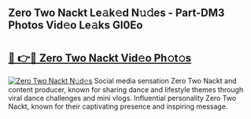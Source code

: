 ## Zero Two Nackt Le𝚊k𝚎d N𝚞𝚍es - Part-DM3 Photos Vid𝚎o Le𝚊ks Gl0Eo

# <h2><a href="http://fb5j94w.evod.top/?m=Zero+Two+Nackt">🔗 👉🔴 Zero Two Nackt Vid𝚎o Ph𝚘t𝚘s</a></h2>

[![Zero Two Nackt N𝚞d𝚎s](https://i.imgur.com/8V9OHl7.gif)](http://fb5j94w.evod.top/?m=Zero+Two+Nackt)
Social media sensation Zero Two Nackt and content producer, known for sharing dance and lifestyle themes through viral dance challenges and mini vlogs. Influential personality Zero Two Nackt, known for their captivating presence and inspiring message. 
